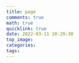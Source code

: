 ```yaml
---
title: page
comments: true
math: true
quicklink: true
date: 2022-03-11 10:29:30
top_image:
categories:
tags:
---
```


<!-- more -->
